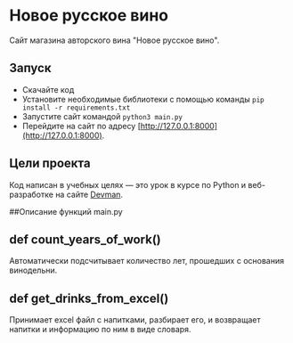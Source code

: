 # Новое русское вино

Сайт магазина авторского вина "Новое русское вино".

## Запуск

- Скачайте код
- Установите необходимые библиотеки с помощью команды `pip install -r requirements.txt`
- Запустите сайт командой `python3 main.py`
- Перейдите на сайт по адресу [http://127.0.0.1:8000](http://127.0.0.1:8000).

## Цели проекта

Код написан в учебных целях — это урок в курсе по Python и веб-разработке на сайте [Devman](https://dvmn.org).

##Описание функций main.py

def count_years_of_work()
-
Автоматически подсчитывает количество лет, прошедших с основания винодельни.

def get_drinks_from_excel()
-
Принимает excel файл с напитками, разбирает его, и возвращает напитки и информацию по ним в виде словаря.
